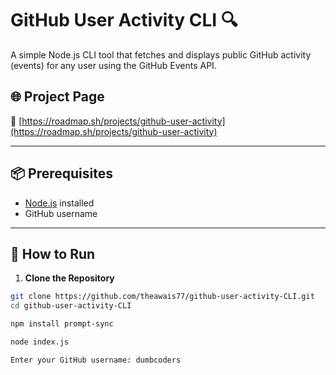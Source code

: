 # GitHub User Activity CLI 🔍

A simple Node.js CLI tool that fetches and displays public GitHub activity (events) for any user using the GitHub Events API.

## 🌐 Project Page

🔗 [https://roadmap.sh/projects/github-user-activity](https://roadmap.sh/projects/github-user-activity)

---

## 📦 Prerequisites

- [Node.js](https://nodejs.org/) installed
- GitHub username

---

## 🚀 How to Run

1. **Clone the Repository**

```bash
git clone https://github.com/theawais77/github-user-activity-CLI.git
cd github-user-activity-CLI

npm install prompt-sync

node index.js

Enter your GitHub username: dumbcoders


